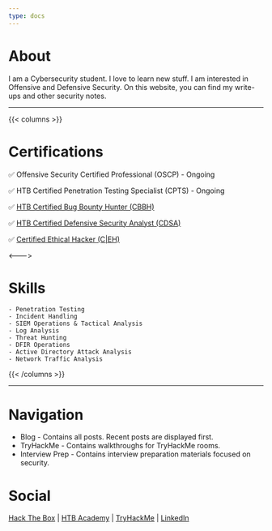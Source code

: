 ```yaml
---
type: docs
---
```


# About

I am a Cybersecurity student. I love to learn new stuff.
I am interested in Offensive and Defensive Security.
On this website, you can find my write-ups and other security notes.

---
{{< columns >}}

# Certifications

✅ Offensive Security Certified Professional (OSCP) - Ongoing

✅ HTB Certified Penetration Testing Specialist (CPTS) - Ongoing

✅ [HTB Certified Bug Bounty Hunter (CBBH)](https://academy.hackthebox.com/achievement/badge/abf9cf05-e766-11ee-b18d-bea50ffe6cb4)

✅ [HTB Certified Defensive Security Analyst (CDSA)](https://academy.hackthebox.com/achievement/badge/71601db3-aa26-11ee-bfb6-bea50ffe6cb4)

✅ [Certified Ethical Hacker (C|EH)](https://drive.google.com/file/d/1oOgHutkk3d585PgSE4l0W3M1jpI0XIJR/view)

<--->

# Skills

```
- Penetration Testing
- Incident Handling
- SIEM Operations & Tactical Analysis
- Log Analysis
- Threat Hunting
- DFIR Operations
- Active Directory Attack Analysis
- Network Traffic Analysis 
```

{{< /columns >}}

---

# Navigation

- Blog - Contains all posts. Recent posts are displayed first.
- TryHackMe - Contains walkthroughs for TryHackMe rooms.
- Interview Prep - Contains interview preparation materials focused on security.
# Social

[Hack The Box](https://app.hackthebox.com/profile/655316) | [HTB Academy](https://drive.google.com/file/d/1wELDvJjQ41WdXO-4evaY8fNqJVEeMrdh/) | [TryHackMe](https://tryhackme.com/p/fireblood) | [LinkedIn](https://www.linkedin.com/in/bhaswanth90702/)